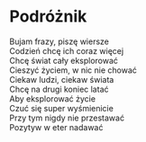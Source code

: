 # Podróżnik

Bujam frazy, piszę wiersze  
Codzień chcę ich coraz więcej  
Chcę świat cały eksplorować  
Cieszyć życiem, w nic nie chować  
Ciekaw ludzi, ciekaw świata  
Chcę na drugi koniec latać  
Aby eksplorować życie  
Czuć się super wyśmienicie  
Przy tym nigdy nie przestawać  
Pozytyw w eter nadawać  
